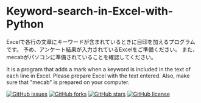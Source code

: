 # Keyword-search-in-Excel-with-Python
Excelで各行の文章にキーワードが含まれているときに目印を加えるプログラムです。
予め、アンケート結果が入力されているExcelをご準備ください。
また、mecabがパソコンに準備されていることを確認してください。

It is a program that adds a mark when a keyword is included in the text of each line in Excel. Please prepare Excel with the text entered.
Also, make sure that "mecab" is prepared on your computer.

[![GitHub issues](https://img.shields.io/github/issues/KazuyaManabe/Keyword-search-in-Excel-with-Python)](https://github.com/KazuyaManabe/Keyword-search-in-Excel-with-Python/issues) [![GitHub forks](https://img.shields.io/github/forks/KazuyaManabe/Keyword-search-in-Excel-with-Python)](https://github.com/KazuyaManabe/Keyword-search-in-Excel-with-Python/network) [![GitHub stars](https://img.shields.io/github/stars/KazuyaManabe/Keyword-search-in-Excel-with-Python)](https://github.com/KazuyaManabe/Keyword-search-in-Excel-with-Python/stargazers) [![GitHub license](https://img.shields.io/github/license/KazuyaManabe/Keyword-search-in-Excel-with-Python)](https://github.com/KazuyaManabe/Keyword-search-in-Excel-with-Python)
